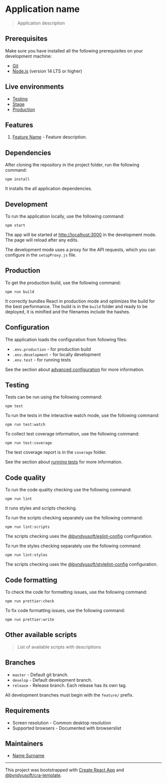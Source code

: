 # Application name

> Application description

## Prerequisites

Make sure you have installed all the following prerequisites on your development machine:

- [Git](https://git-scm.com)
- [Node.js](https://nodejs.org) (version 14 LTS or higher)

## Live environments

- [Testing](https://testing.env)
- [Stage](https://stage.env)
- [Production](https://production.env)

## Features

1. [Feature Name](path/to/feature/folder) - Feature description.

## Dependencies

After cloning the repository in the project folder, run the following command:

```
npm install
```

It installs the all application dependencies.

## Development

To run the application locally, use the following command:

```
npm start
```

The app will be started at [http://localhost:3000](http://localhost:3000) in the development mode.
The page will reload after any edits.

The development mode uses a proxy for the API requests, which you can configure in the `setupProxy.js` file.

## Production

To get the production build, use the following command:

```
npm run build
```

It correctly bundles React in production mode and optimizes the build for the best performance.
The build is in the `build` folder and ready to be deployed, it is minified and the filenames include the hashes.

## Configuration

The application loads the configuration from following files:

- `.env.production` - for production build
- `.env.development` - for locally development
- `.env.test` - for running tests

See the section about [advanced configuration](https://create-react-app.dev/docs/advanced-configuration) for more information.

## Testing

Tests can be run using the following command:

```
npm test
```

To run the tests in the interactive watch mode, use the following command:

```
npm run test:watch
```

To collect test coverage information, use the following command:

```
npm run test:coverage
```

The test coverage report is in the `coverage` folder.

See the section about [running tests](https://facebook.github.io/create-react-app/docs/running-tests) for more information.

## Code quality

To run the code quality checking use the following command:

```
npm run lint
```

It runs styles and scripts checking.

To run the scripts checking separately use the following command:

```
npm run lint:scripts
```

The scripts checking uses the [@byndyusoft/eslint-config](https://www.npmjs.com/package/@byndyusoft/eslint-config) configuration.

To run the styles checking separately use the following command:

```
npm run lint:styles
```

The scripts checking uses the [@byndyusoft/stylelint-config](https://www.npmjs.com/package/@byndyusoft/stylelint-config) configuration.

## Code formatting

To check the code for formatting issues, use the following command:

```
npm run prettier:check
```

To fix code formatting issues, use the following command:

```
npm run prettier:write
```

## Other available scripts

> List of available scripts with descriptions

## Branches

- `master` - Default git branch.
- `develop` - Default development branch.
- `release` - Release branch. Each release has its own tag.

All development branches must begin with the `feature/` prefix.

## Requirements

- Screen resolution - Common desktop resolution
- Supported browsers - Documented with browserslist

## Maintainers

- [Name Surname](mailto:surname@email.com)

---
This project was bootstrapped with [Create React App](https://github.com/facebook/create-react-app) and [@byndyusoft/cra-template](https://www.npmjs.com/package/@byndyusoft/cra-template).

